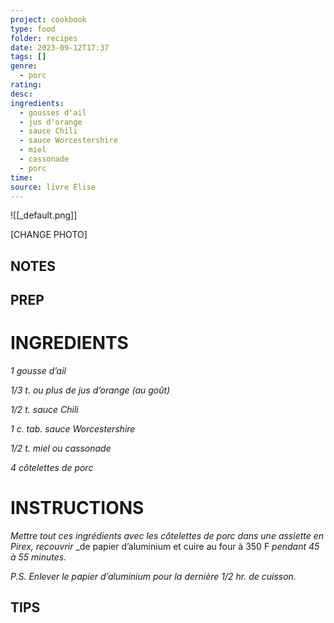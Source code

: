 ```yaml
---
project: cookbook
type: food
folder: recipes
date: 2023-09-12T17:37
tags: []
genre:
  - porc
rating: 
desc: 
ingredients:
  - gousses d'ail
  - jus d'orange
  - sauce Chili
  - sauce Worcestershire
  - miel
  - cassonade
  - porc
time: 
source: livre Élise
---
```


![[_default.png]]

[CHANGE PHOTO]


## NOTES




## PREP


# INGREDIENTS

_1 gousse d’ail_

_1/3 t. ou plus de jus d’orange (au goût)_

_1/2 t. sauce Chili_

_1 c. tab. sauce Worcestershire_

_1/2 t. miel ou cassonade_

_4 côtelettes de porc_



# INSTRUCTIONS

_Mettre tout ces ingrédients avec les côtelettes_
_de porc dans une assiette en Pirex, recouvrir_
_de papier d’aluminium et cuire au four à 350 F
_pendant 45 à 55 minutes._

_P.S. Enlever le papier d’aluminium pour la dernière_
_1/2 hr. de cuisson._


## TIPS



